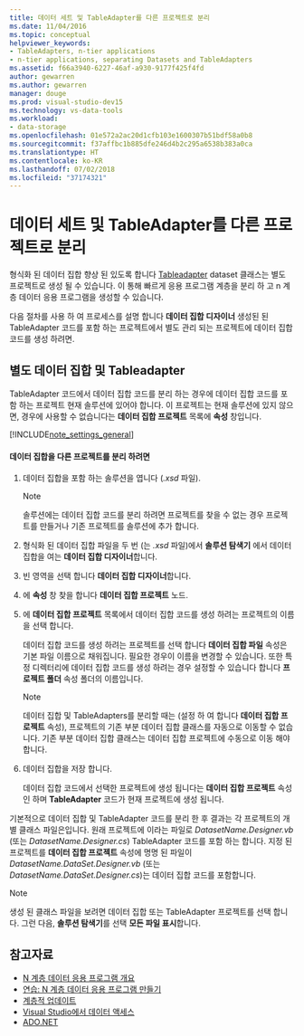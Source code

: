 ```yaml
---
title: 데이터 세트 및 TableAdapter를 다른 프로젝트로 분리
ms.date: 11/04/2016
ms.topic: conceptual
helpviewer_keywords:
- TableAdapters, n-tier applications
- n-tier applications, separating Datasets and TableAdapters
ms.assetid: f66a3940-6227-46af-a930-9177f425f4fd
author: gewarren
ms.author: gewarren
manager: douge
ms.prod: visual-studio-dev15
ms.technology: vs-data-tools
ms.workload:
- data-storage
ms.openlocfilehash: 01e572a2ac20d1cfb103e1600307b51bdf58a0b8
ms.sourcegitcommit: f37affbc1b885dfe246d4b2c295a6538b383a0ca
ms.translationtype: HT
ms.contentlocale: ko-KR
ms.lasthandoff: 07/02/2018
ms.locfileid: "37174321"
---
```

# <a name="separate-datasets-and-tableadapters-into-different-projects"></a>데이터 세트 및 TableAdapter를 다른 프로젝트로 분리
형식화 된 데이터 집합 향상 된 있도록 합니다 [Tableadapter](create-and-configure-tableadapters.md) dataset 클래스는 별도 프로젝트로 생성 될 수 있습니다. 이 통해 빠르게 응용 프로그램 계층을 분리 하 고 n 계층 데이터 응용 프로그램을 생성할 수 있습니다.

다음 절차를 사용 하 여 프로세스를 설명 합니다 **데이터 집합 디자이너** 생성된 된 TableAdapter 코드를 포함 하는 프로젝트에서 별도 관리 되는 프로젝트에 데이터 집합 코드를 생성 하려면.

## <a name="separate-datasets-and-tableadapters"></a>별도 데이터 집합 및 Tableadapter
TableAdapter 코드에서 데이터 집합 코드를 분리 하는 경우에 데이터 집합 코드를 포함 하는 프로젝트 현재 솔루션에 있어야 합니다. 이 프로젝트는 현재 솔루션에 있지 않으면, 경우에 사용할 수 없습니다는 **데이터 집합 프로젝트** 목록에 **속성** 창입니다.

[!INCLUDE[note_settings_general](../data-tools/includes/note_settings_general_md.md)]

#### <a name="to-separate-the-dataset-into-a-different-project"></a>데이터 집합을 다른 프로젝트를 분리 하려면

1.  데이터 집합을 포함 하는 솔루션을 엽니다 (*.xsd* 파일).

    > [!NOTE]
    >  솔루션에는 데이터 집합 코드를 분리 하려면 프로젝트를 찾을 수 없는 경우 프로젝트를 만들거나 기존 프로젝트를 솔루션에 추가 합니다.

2.  형식화 된 데이터 집합 파일을 두 번 (는 *.xsd* 파일)에서 **솔루션 탐색기** 에서 데이터 집합을 여는 **데이터 집합 디자이너**합니다.

3.  빈 영역을 선택 합니다 **데이터 집합 디자이너**합니다.

4.  에 **속성** 창 찾을 합니다 **데이터 집합 프로젝트** 노드.

5.  에 **데이터 집합 프로젝트** 목록에서 데이터 집합 코드를 생성 하려는 프로젝트의 이름을 선택 합니다.

     데이터 집합 코드를 생성 하려는 프로젝트를 선택 합니다 **데이터 집합 파일** 속성은 기본 파일 이름으로 채워집니다. 필요한 경우이 이름을 변경할 수 있습니다. 또한 특정 디렉터리에 데이터 집합 코드를 생성 하려는 경우 설정할 수 있습니다 합니다 **프로젝트 폴더** 속성 폴더의 이름입니다.

    > [!NOTE]
    >  데이터 집합 및 TableAdapters를 분리할 때는 (설정 하 여 합니다 **데이터 집합 프로젝트** 속성), 프로젝트의 기존 부분 데이터 집합 클래스를 자동으로 이동할 수 없습니다. 기존 부분 데이터 집합 클래스는 데이터 집합 프로젝트에 수동으로 이동 해야 합니다.

6.  데이터 집합을 저장 합니다.

     데이터 집합 코드에서 선택한 프로젝트에 생성 됩니다는 **데이터 집합 프로젝트** 속성인 하며 **TableAdapter** 코드가 현재 프로젝트에 생성 됩니다.

기본적으로 데이터 집합 및 TableAdapter 코드를 분리 한 후 결과는 각 프로젝트의 개별 클래스 파일은입니다. 원래 프로젝트에 이라는 파일로 *DatasetName.Designer.vb* (또는 *DatasetName.Designer.cs*) TableAdapter 코드를 포함 하는 합니다. 지정 된 프로젝트를 **데이터 집합 프로젝트** 속성에 명명 된 파일이 *DatasetName.DataSet.Designer.vb* (또는 *DatasetName.DataSet.Designer.cs*)는 데이터 집합 코드를 포함합니다.

> [!NOTE]
>  생성 된 클래스 파일을 보려면 데이터 집합 또는 TableAdapter 프로젝트를 선택 합니다. 그런 다음, **솔루션 탐색기**를 선택 **모든 파일 표시**합니다.

## <a name="see-also"></a>참고자료

- [N 계층 데이터 응용 프로그램 개요](../data-tools/n-tier-data-applications-overview.md)
- [연습: N 계층 데이터 응용 프로그램 만들기](../data-tools/walkthrough-creating-an-n-tier-data-application.md)
- [계층적 업데이트](../data-tools/hierarchical-update.md)
- [Visual Studio에서 데이터 액세스](../data-tools/accessing-data-in-visual-studio.md)
- [ADO.NET](/dotnet/framework/data/adonet/index)